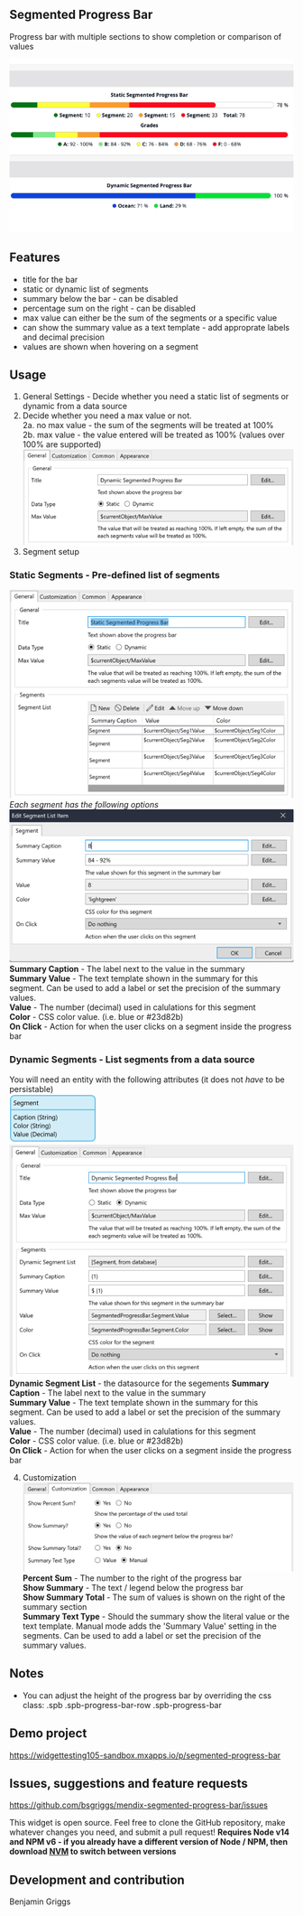 ## Segmented Progress Bar
Progress bar with multiple sections to show completion or comparison of values

![overview](https://github.com/bsgriggs/mendix-segmented-progress-bar/blob/media/overview.png)

## Features
- title for the bar
- static or dynamic list of segments 
- summary below the bar - can be disabled
- percentage sum on the right - can be disabled
- max value can either be the sum of the segments or a specific value
- can show the summary value as a text template - add approprate labels and decimal precision 
- values are shown when hovering on a segment

## Usage
1. General Settings - Decide whether you need a static list of segments or dynamic from a data source  
2. Decide whether you need a max value or not.  
  2a. no max value - the sum of the segments will be treated at 100%  
  2b. max value - the value entered will be treated as 100% (values over 100% are supported)  
![general](https://github.com/bsgriggs/mendix-segmented-progress-bar/blob/media/general.png)  
3. Segment setup  
  ### Static Segments - Pre-defined list of segments  
  ![staticSettings](https://github.com/bsgriggs/mendix-segmented-progress-bar/blob/media/staticSettings.png)  
  *Each segment has the following options*  
  ![manualSummaryTextType](https://github.com/bsgriggs/mendix-segmented-progress-bar/blob/media/manualSummaryTextType.png)  
  **Summary Caption** - The label next to the value in the summary  
  **Summary Value** - The text template shown in the summary for this segment. Can be used to add a label or set the precision of the summary values.  
  **Value** - The number (decimal) used in calulations for this segment  
  **Color** - CSS color value. (i.e. blue or #23d82b)  
  **On Click** - Action for when the user clicks on a segment inside the progress bar  

  ### Dynamic Segments - List segments from a data source  
  You will need an entity with the following attributes (it does not *have* to be persistable)  
  ![domain](https://github.com/bsgriggs/mendix-segmented-progress-bar/blob/media/domain.png)  
  ![dynamicSegmentItem](https://github.com/bsgriggs/mendix-segmented-progress-bar/blob/media/dynamicSegmentItem.png)  
  **Dynamic Segment List** - the datasource for the segements
  **Summary Caption** - The label next to the value in the summary  
  **Summary Value** - The text template shown in the summary for this segment. Can be used to add a label or set the precision of the summary values.  
  **Value** - The number (decimal) used in calulations for this segment  
  **Color** - CSS color value. (i.e. blue or #23d82b)  
  **On Click** - Action for when the user clicks on a segment inside the progress bar  

4. Customization  
![Customization](https://github.com/bsgriggs/mendix-segmented-progress-bar/blob/media/customization.png)  
**Percent Sum** - The number to the right of the progress bar  
**Show Summary** - The text / legend below the progress bar  
**Show Summary Total** - The sum of values is shown on the right of the summary section  
**Summary Text Type** - Should the summary show the literal value or the text template. Manual mode adds the 'Summary Value' setting in the segments. Can be used to add a label or set the precision of the summary values.  

## Notes
- You can adjust the height of the progress bar by overriding the css class: .spb .spb-progress-bar-row .spb-progress-bar

## Demo project
https://widgettesting105-sandbox.mxapps.io/p/segmented-progress-bar

## Issues, suggestions and feature requests
https://github.com/bsgriggs/mendix-segmented-progress-bar/issues

This widget is open source. Feel free to clone the GitHub repository, make whatever changes you need, and submit a pull request! 
**Requires Node v14 and NPM v6 - if you already have a different version of Node / NPM, then download [NVM](https://github.com/nvm-sh/nvm) to switch between versions**

## Development and contribution

Benjamin Griggs
